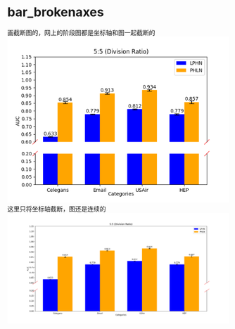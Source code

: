 # bar_brokenaxes
画截断图的，网上的阶段图都是坐标轴和图一起截断的  
![image](original.png)  
这里只将坐标轴截断，图还是连续的  
![image](dispose.png)  
